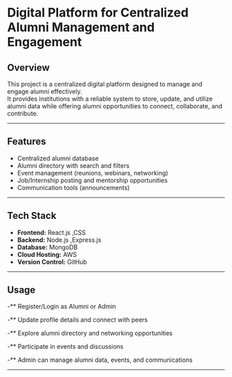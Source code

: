 # Digital Platform for Centralized Alumni Management and Engagement

## Overview
This project is a centralized digital platform designed to manage and engage alumni effectively.  
It provides institutions with a reliable system to store, update, and utilize alumni data while offering alumni opportunities to connect, collaborate, and contribute.

----------------------------------------------------------------------------

## Features
- Centralized alumni database 
- Alumni directory with search and filters
- Event management (reunions, webinars, networking)
- Job/Internship posting and mentorship opportunities
- Communication tools (announcements)

-------------------------------------------------------------------------------------

## Tech Stack
- **Frontend:** React.js ,CSS
- **Backend:** Node.js ,Express.js
- **Database:** MongoDB
- **Cloud Hosting:** AWS 
- **Version Control:**  GitHub
------------------------------------------------------------------------------------
## Usage

-** Register/Login as Alumni or Admin

-** Update profile details and connect with peers

-** Explore alumni directory and networking opportunities

-** Participate in events and discussions

-** Admin can manage alumni data, events, and communications



---------------------------------------------------------------------------

